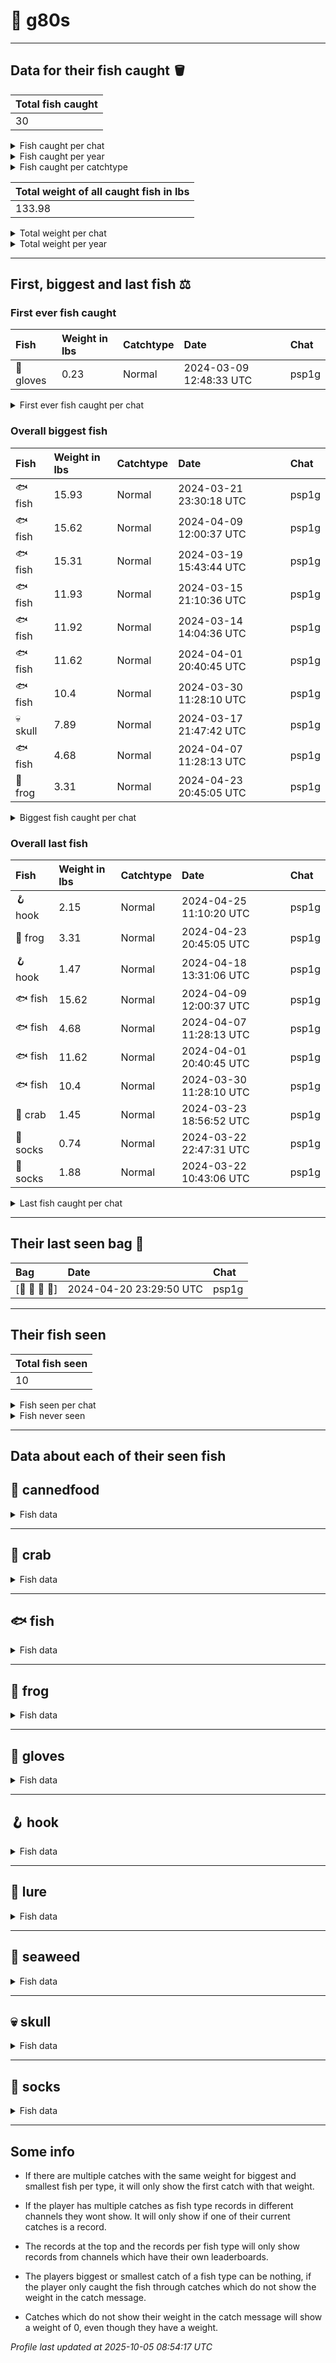 # 🎣 g80s



---------------

## Data for their fish caught 🪣
| Total fish caught |
|:------------------|
| 30                |

<details>
<summary>Fish caught per chat</summary>

| - | Chat  | Fish caught |
|:--|:------|:------------|
| 1 | psp1g | 30          |

</details>

<details>
<summary>Fish caught per year</summary>

| - | Year | Count | Chat       |
|:--|:-----|:------|:-----------|
| 1 | 2024 | 30    | psp1g: 30  |

</details>

<details>
<summary>Fish caught per catchtype</summary>

| - | Catchtype     | Count | Chat       |
|:--|:--------------|:------|:-----------|
| 1 | Normal        | 29    | psp1g: 29  |
| 2 | Release bonus | 1     | psp1g: 1   |

</details>

| Total weight of all caught fish in lbs |
|:---------------------------------------|
| 133.98                                 |

<details>
<summary>Total weight per chat</summary>

| - | Chat  | Total weight in lbs |
|:--|:------|:--------------------|
| 1 | psp1g | 133.98              |

</details>

<details>
<summary>Total weight per year</summary>

| - | Year | Total weight in lbs | Chat           |
|:--|:-----|:--------------------|:---------------|
| 1 | 2024 | 133.98              | psp1g: 133.98  |

</details>

---------------

## First, biggest and last fish ⚖️
### First ever fish caught
| Fish      | Weight in lbs | Catchtype | Date                    | Chat  |
|:----------|:--------------|:----------|:------------------------|:------|
| 🧤 gloves | 0.23          | Normal    | 2024-03-09 12:48:33 UTC | psp1g |

<details>
<summary>First ever fish caught per chat</summary>

| Chat  | Fish      | Weight in lbs | Catchtype | Date                    |
|:------|:----------|:--------------|:----------|:------------------------|
| psp1g | 🧤 gloves | 0.23          | Normal    | 2024-03-09 12:48:33 UTC |

</details>

### Overall biggest fish
| Fish     | Weight in lbs | Catchtype | Date                    | Chat  |
|:---------|:--------------|:----------|:------------------------|:------|
| 🐟 fish  | 15.93         | Normal    | 2024-03-21 23:30:18 UTC | psp1g |
| 🐟 fish  | 15.62         | Normal    | 2024-04-09 12:00:37 UTC | psp1g |
| 🐟 fish  | 15.31         | Normal    | 2024-03-19 15:43:44 UTC | psp1g |
| 🐟 fish  | 11.93         | Normal    | 2024-03-15 21:10:36 UTC | psp1g |
| 🐟 fish  | 11.92         | Normal    | 2024-03-14 14:04:36 UTC | psp1g |
| 🐟 fish  | 11.62         | Normal    | 2024-04-01 20:40:45 UTC | psp1g |
| 🐟 fish  | 10.4          | Normal    | 2024-03-30 11:28:10 UTC | psp1g |
| 💀 skull | 7.89          | Normal    | 2024-03-17 21:47:42 UTC | psp1g |
| 🐟 fish  | 4.68          | Normal    | 2024-04-07 11:28:13 UTC | psp1g |
| 🐸 frog  | 3.31          | Normal    | 2024-04-23 20:45:05 UTC | psp1g |

<details>
<summary>Biggest fish caught per chat</summary>

| Chat  | Fish    | Weight in lbs | Catchtype | Date                    |
|:------|:--------|:--------------|:----------|:------------------------|
| psp1g | 🐟 fish | 15.93         | Normal    | 2024-03-21 23:30:18 UTC |

</details>

### Overall last fish
| Fish     | Weight in lbs | Catchtype | Date                    | Chat  |
|:---------|:--------------|:----------|:------------------------|:------|
| 🪝 hook  | 2.15          | Normal    | 2024-04-25 11:10:20 UTC | psp1g |
| 🐸 frog  | 3.31          | Normal    | 2024-04-23 20:45:05 UTC | psp1g |
| 🪝 hook  | 1.47          | Normal    | 2024-04-18 13:31:06 UTC | psp1g |
| 🐟 fish  | 15.62         | Normal    | 2024-04-09 12:00:37 UTC | psp1g |
| 🐟 fish  | 4.68          | Normal    | 2024-04-07 11:28:13 UTC | psp1g |
| 🐟 fish  | 11.62         | Normal    | 2024-04-01 20:40:45 UTC | psp1g |
| 🐟 fish  | 10.4          | Normal    | 2024-03-30 11:28:10 UTC | psp1g |
| 🦀 crab  | 1.45          | Normal    | 2024-03-23 18:56:52 UTC | psp1g |
| 🧦 socks | 0.74          | Normal    | 2024-03-22 22:47:31 UTC | psp1g |
| 🧦 socks | 1.88          | Normal    | 2024-03-22 10:43:06 UTC | psp1g |

<details>
<summary>Last fish caught per chat</summary>

| Chat  | Fish    | Weight in lbs | Catchtype | Date                    |
|:------|:--------|:--------------|:----------|:------------------------|
| psp1g | 🪝 hook | 2.15          | Normal    | 2024-04-25 11:10:20 UTC |

</details>

---------------

## Their last seen bag 🎒
| Bag           | Date                    | Chat  |
|:--------------|:------------------------|:------|
| [🦀 🦀 🦀 🦀] | 2024-04-20 23:29:50 UTC | psp1g |

---------------

## Their fish seen
| Total fish seen |
|:----------------|
| 10              |

<details>
<summary>Fish seen per chat</summary>

| - | Chat  | Fish seen |
|:--|:------|:----------|
| 1 | psp1g | 10        |

</details>

<details>
<summary>Fish never seen</summary>

*  8ball 🎱

*  acorn 🌰

*  ant 🐜

*  athleticshoe 👟

*  balletshoes 🩰

*  bat 🦇

*  beaver 🦫

*  bee 🐝

*  beetle 🪲

*  beveragebox 🧃

*  bilberries 🫐

*  bird 🐦

*  blackbird 🐦‍⬛

*  blackcat 🐈‍⬛

*  blowfish 🐡

*  bobber 🪀

*  bone 🦴

*  boot 👢

*  briefs 🩲

*  brownmushroom 🍄‍🟫

*  bubbleteacup 🧋

*  butterfly 🦋

*  cactus 🌵

*  candy 🍬

*  carpentrysaw 🪚

*  caterpillar 🐛

*  coat 🧥

*  cockroach 🪳

*  compass 🧭

*  coral 🪸

*  cricket 🦗

*  crocodile 🐊

*  crowberries 🍇

*  crown 👑

*  cucumber 🥒

*  dagger 🗡️

*  darksunglasses 🕶️

*  dolphin 🐬

*  dragon 🐉

*  duck 🦆

*  emptynest 🪹

*  feather 🪶

*  fly 🪰

*  goose 🪿

*  grass 🌾

*  icecube 🧊

*  iceskate ⛸️

*  iphone 📱

*  jar 🫙

*  jellyfish 🪼

*  kite 🪁

*  ladybug 🐞

*  leaf 🍃

*  lizard 🦎

*  lobster 🦞

*  log 🪵

*  lupine 🪻

*  malegenie 🧞‍♂

*  mapleleaf 🍁

*  mermaid 🧜‍♀️

*  moose 🫎

*  mosquito 🦟

*  mushroom 🍄

*  nestwitheggs 🪺

*  octopus 🐙

*  oildrum 🛢️

*  otter 🦦

*  owl 🦉

*  oyster 🦪

*  penguin 🐧

*  plankton 🦠

*  polarbear 🐻‍❄

*  rat 🐀

*  rock 🪨

*  rose 🌹

*  sandal 👡

*  sanddollar 🍥

*  sandwich 🥪

*  sauropod 🦕

*  scarf 🧣

*  scorpion 🦂

*  seal 🦭

*  shamrock ☘️

*  shark 🦈

*  shell 🐚

*  shoppingcart 🛒

*  shrimp 🦐

*  slotmachine 🎰

*  snail 🐌

*  snake 🐍

*  spider 🕷️

*  spiderweb 🕸️

*  sponge 🧽

*  squid 🦑

*  squirrel 🐿️

*  sunflower 🌻

*  sunscreenbottle 🧴

*  swan 🦢

*  teddybear 🧸

*  thongsandal 🩴

*  tropicalfish 🐠

*  tulip 🌷

*  turtle 🐢

*  umbrella ☂️

*  whale 🐳

*  whale2 🐋

*  wiltedflower 🥀

*  wireline 🧵

*  womanshat 👒

*  worm 🪱

*  zombie 🧟

In total 111 fish never seen
</details>

---------------

## Data about each of their seen fish

## 🥫 cannedfood

<details>
<summary>Fish data</summary>

| Caught in total |
|:----------------|
| 1               |

### Fish caught per chat
| 🥫 | Chat  | Fish caught |
|:---|:------|:------------|
| 1  | psp1g | 1           |

### Fish caught per year
| 🥫 | Year | Count | Chat      |
|:---|:-----|:------|:----------|
| 1  | 2024 | 1     | psp1g: 1  |

### Fish caught per catchtype
| 🥫 | Catchtype | Count | Chat      |
|:---|:----------|:------|:----------|
| 1  | Normal    | 1     | psp1g: 1  |

| 🥫             | Weight in lbs | Catchtype | Date                    | Chat  |
|:---------------|:--------------|:----------|:------------------------|:------|
| First catch    | 1.8           | Normal    | 2024-03-20 21:25:28 UTC | psp1g |
| Last catch     | 1.8           | Normal    | 2024-03-20 21:25:28 UTC | psp1g |
| Biggest catch  | 1.8           | Normal    | 2024-03-20 21:25:28 UTC | psp1g |
| Smallest catch | 1.8           | Normal    | 2024-03-20 21:25:28 UTC | psp1g |

</details>

---------------

## 🦀 crab

<details>
<summary>Fish data</summary>

| Caught in total |
|:----------------|
| 4               |

### Fish caught per chat
| 🦀 | Chat  | Fish caught |
|:---|:------|:------------|
| 1  | psp1g | 4           |

### Fish caught per year
| 🦀 | Year | Count | Chat      |
|:---|:-----|:------|:----------|
| 1  | 2024 | 4     | psp1g: 4  |

### Fish caught per catchtype
| 🦀 | Catchtype | Count | Chat      |
|:---|:----------|:------|:----------|
| 1  | Normal    | 4     | psp1g: 4  |

| 🦀             | Weight in lbs | Catchtype | Date                    | Chat  |
|:---------------|:--------------|:----------|:------------------------|:------|
| First catch    | 0.53          | Normal    | 2024-03-12 10:47:04 UTC | psp1g |
| Last catch     | 1.45          | Normal    | 2024-03-23 18:56:52 UTC | psp1g |
| Biggest catch  | 2.64          | Normal    | 2024-03-13 12:26:50 UTC | psp1g |
| Smallest catch | 0.53          | Normal    | 2024-03-12 10:47:04 UTC | psp1g |

</details>

---------------

## 🐟 fish

<details>
<summary>Fish data</summary>

| Caught in total |
|:----------------|
| 9               |

### Fish caught per chat
| 🐟 | Chat  | Fish caught |
|:---|:------|:------------|
| 1  | psp1g | 9           |

### Fish caught per year
| 🐟 | Year | Count | Chat      |
|:---|:-----|:------|:----------|
| 1  | 2024 | 9     | psp1g: 9  |

### Fish caught per catchtype
| 🐟 | Catchtype | Count | Chat      |
|:---|:----------|:------|:----------|
| 1  | Normal    | 9     | psp1g: 9  |

| 🐟             | Weight in lbs | Catchtype | Date                    | Chat  |
|:---------------|:--------------|:----------|:------------------------|:------|
| First catch    | 11.92         | Normal    | 2024-03-14 14:04:36 UTC | psp1g |
| Last catch     | 15.62         | Normal    | 2024-04-09 12:00:37 UTC | psp1g |
| Biggest catch  | 15.93         | Normal    | 2024-03-21 23:30:18 UTC | psp1g |
| Smallest catch | 0.07          | Normal    | 2024-03-22 08:09:41 UTC | psp1g |

</details>

---------------

## 🐸 frog

<details>
<summary>Fish data</summary>

| Caught in total |
|:----------------|
| 3               |

### Fish caught per chat
| 🐸 | Chat  | Fish caught |
|:---|:------|:------------|
| 1  | psp1g | 3           |

### Fish caught per year
| 🐸 | Year | Count | Chat      |
|:---|:-----|:------|:----------|
| 1  | 2024 | 3     | psp1g: 3  |

### Fish caught per catchtype
| 🐸 | Catchtype | Count | Chat      |
|:---|:----------|:------|:----------|
| 1  | Normal    | 3     | psp1g: 3  |

| 🐸             | Weight in lbs | Catchtype | Date                    | Chat  |
|:---------------|:--------------|:----------|:------------------------|:------|
| First catch    | 2.99          | Normal    | 2024-03-10 10:33:14 UTC | psp1g |
| Last catch     | 3.31          | Normal    | 2024-04-23 20:45:05 UTC | psp1g |
| Biggest catch  | 3.31          | Normal    | 2024-04-23 20:45:05 UTC | psp1g |
| Smallest catch | 0.15          | Normal    | 2024-03-20 19:02:19 UTC | psp1g |

</details>

---------------

## 🧤 gloves

<details>
<summary>Fish data</summary>

| Caught in total |
|:----------------|
| 1               |

### Fish caught per chat
| 🧤 | Chat  | Fish caught |
|:---|:------|:------------|
| 1  | psp1g | 1           |

### Fish caught per year
| 🧤 | Year | Count | Chat      |
|:---|:-----|:------|:----------|
| 1  | 2024 | 1     | psp1g: 1  |

### Fish caught per catchtype
| 🧤 | Catchtype | Count | Chat      |
|:---|:----------|:------|:----------|
| 1  | Normal    | 1     | psp1g: 1  |

| 🧤             | Weight in lbs | Catchtype | Date                    | Chat  |
|:---------------|:--------------|:----------|:------------------------|:------|
| First catch    | 0.23          | Normal    | 2024-03-09 12:48:33 UTC | psp1g |
| Last catch     | 0.23          | Normal    | 2024-03-09 12:48:33 UTC | psp1g |
| Biggest catch  | 0.23          | Normal    | 2024-03-09 12:48:33 UTC | psp1g |
| Smallest catch | 0.23          | Normal    | 2024-03-09 12:48:33 UTC | psp1g |

</details>

---------------

## 🪝 hook

<details>
<summary>Fish data</summary>

| Caught in total |
|:----------------|
| 2               |

### Fish caught per chat
| 🪝 | Chat  | Fish caught |
|:---|:------|:------------|
| 1  | psp1g | 2           |

### Fish caught per year
| 🪝 | Year | Count | Chat      |
|:---|:-----|:------|:----------|
| 1  | 2024 | 2     | psp1g: 2  |

### Fish caught per catchtype
| 🪝 | Catchtype | Count | Chat      |
|:---|:----------|:------|:----------|
| 1  | Normal    | 2     | psp1g: 2  |

| 🪝             | Weight in lbs | Catchtype | Date                    | Chat  |
|:---------------|:--------------|:----------|:------------------------|:------|
| First catch    | 1.47          | Normal    | 2024-04-18 13:31:06 UTC | psp1g |
| Last catch     | 2.15          | Normal    | 2024-04-25 11:10:20 UTC | psp1g |
| Biggest catch  | 2.15          | Normal    | 2024-04-25 11:10:20 UTC | psp1g |
| Smallest catch | 1.47          | Normal    | 2024-04-18 13:31:06 UTC | psp1g |

</details>

---------------

## 🎏 lure

<details>
<summary>Fish data</summary>

| Caught in total |
|:----------------|
| 2               |

### Fish caught per chat
| 🎏 | Chat  | Fish caught |
|:---|:------|:------------|
| 1  | psp1g | 2           |

### Fish caught per year
| 🎏 | Year | Count | Chat      |
|:---|:-----|:------|:----------|
| 1  | 2024 | 2     | psp1g: 2  |

### Fish caught per catchtype
| 🎏 | Catchtype     | Count | Chat      |
|:---|:--------------|:------|:----------|
| 1  | Normal        | 1     | psp1g: 1  |
| 1  | Release bonus | 1     | psp1g: 1  |

| 🎏             | Weight in lbs | Catchtype     | Date                    | Chat  |
|:---------------|:--------------|:--------------|:------------------------|:------|
| First catch    | 0             | Release bonus | 2024-03-17 07:39:01 UTC | psp1g |
| Last catch     | 2.8           | Normal        | 2024-03-19 14:42:59 UTC | psp1g |
| Biggest catch  | 2.8           | Normal        | 2024-03-19 14:42:59 UTC | psp1g |
| Smallest catch | 2.8           | Normal        | 2024-03-19 14:42:59 UTC | psp1g |

</details>

---------------

## 🌿 seaweed

<details>
<summary>Fish data</summary>

| Caught in total |
|:----------------|
| 2               |

### Fish caught per chat
| 🌿 | Chat  | Fish caught |
|:---|:------|:------------|
| 1  | psp1g | 2           |

### Fish caught per year
| 🌿 | Year | Count | Chat      |
|:---|:-----|:------|:----------|
| 1  | 2024 | 2     | psp1g: 2  |

### Fish caught per catchtype
| 🌿 | Catchtype | Count | Chat      |
|:---|:----------|:------|:----------|
| 1  | Normal    | 2     | psp1g: 2  |

| 🌿             | Weight in lbs | Catchtype | Date                    | Chat  |
|:---------------|:--------------|:----------|:------------------------|:------|
| First catch    | 0.18          | Normal    | 2024-03-13 13:15:08 UTC | psp1g |
| Last catch     | 0.31          | Normal    | 2024-03-19 07:57:02 UTC | psp1g |
| Biggest catch  | 0.31          | Normal    | 2024-03-19 07:57:02 UTC | psp1g |
| Smallest catch | 0.18          | Normal    | 2024-03-13 13:15:08 UTC | psp1g |

</details>

---------------

## 💀 skull

<details>
<summary>Fish data</summary>

| Caught in total |
|:----------------|
| 3               |

### Fish caught per chat
| 💀 | Chat  | Fish caught |
|:---|:------|:------------|
| 1  | psp1g | 3           |

### Fish caught per year
| 💀 | Year | Count | Chat      |
|:---|:-----|:------|:----------|
| 1  | 2024 | 3     | psp1g: 3  |

### Fish caught per catchtype
| 💀 | Catchtype | Count | Chat      |
|:---|:----------|:------|:----------|
| 1  | Normal    | 3     | psp1g: 3  |

| 💀             | Weight in lbs | Catchtype | Date                    | Chat  |
|:---------------|:--------------|:----------|:------------------------|:------|
| First catch    | 1.55          | Normal    | 2024-03-10 11:40:29 UTC | psp1g |
| Last catch     | 7.89          | Normal    | 2024-03-17 21:47:42 UTC | psp1g |
| Biggest catch  | 7.89          | Normal    | 2024-03-17 21:47:42 UTC | psp1g |
| Smallest catch | 1.55          | Normal    | 2024-03-10 11:40:29 UTC | psp1g |

</details>

---------------

## 🧦 socks

<details>
<summary>Fish data</summary>

| Caught in total |
|:----------------|
| 3               |

### Fish caught per chat
| 🧦 | Chat  | Fish caught |
|:---|:------|:------------|
| 1  | psp1g | 3           |

### Fish caught per year
| 🧦 | Year | Count | Chat      |
|:---|:-----|:------|:----------|
| 1  | 2024 | 3     | psp1g: 3  |

### Fish caught per catchtype
| 🧦 | Catchtype | Count | Chat      |
|:---|:----------|:------|:----------|
| 1  | Normal    | 3     | psp1g: 3  |

| 🧦             | Weight in lbs | Catchtype | Date                    | Chat  |
|:---------------|:--------------|:----------|:------------------------|:------|
| First catch    | 0.94          | Normal    | 2024-03-16 19:14:26 UTC | psp1g |
| Last catch     | 0.74          | Normal    | 2024-03-22 22:47:31 UTC | psp1g |
| Biggest catch  | 1.88          | Normal    | 2024-03-22 10:43:06 UTC | psp1g |
| Smallest catch | 0.74          | Normal    | 2024-03-22 22:47:31 UTC | psp1g |

</details>

---------------
## Some info

*  If there are multiple catches with the same weight for biggest and smallest fish per type, it will only show the first catch with that weight.

*  If the player has multiple catches as fish type records in different channels they wont show. It will only show if one of their current catches is a record.

*  The records at the top and the records per fish type will only show records from channels which have their own leaderboards.

*  The players biggest or smallest catch of a fish type can be nothing, if the player only caught the fish through catches which do not show the weight in the catch message.

*  Catches which do not show their weight in the catch message will show a weight of 0, even though they have a weight.

_Profile last updated at 2025-10-05 08:54:17 UTC_
